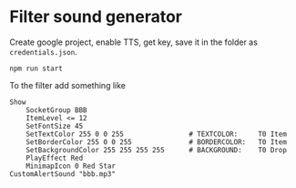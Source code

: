 # Filter sound generator

Create google project, enable TTS, get key, save it in the folder as `credentials.json`.

`npm run start`

To the filter add something like

```
Show
	SocketGroup BBB
	ItemLevel <= 12
	SetFontSize 45
	SetTextColor 255 0 0 255                # TEXTCOLOR:	 T0 Item
	SetBorderColor 255 0 0 255              # BORDERCOLOR:	 T0 Item
	SetBackgroundColor 255 255 255 255      # BACKGROUND:	 T0 Drop
	PlayEffect Red
	MinimapIcon 0 Red Star
CustomAlertSound "bbb.mp3"
```
